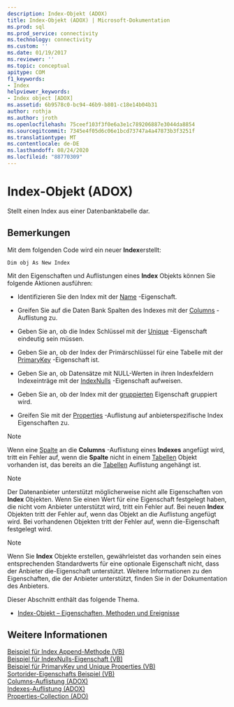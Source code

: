 ```yaml
---
description: Index-Objekt (ADOX)
title: Index-Objekt (ADOX) | Microsoft-Dokumentation
ms.prod: sql
ms.prod_service: connectivity
ms.technology: connectivity
ms.custom: ''
ms.date: 01/19/2017
ms.reviewer: ''
ms.topic: conceptual
apitype: COM
f1_keywords:
- Index
helpviewer_keywords:
- Index object [ADOX]
ms.assetid: 6b9578c0-bc94-46b9-b801-c18e14b04b31
author: rothja
ms.author: jroth
ms.openlocfilehash: 75ceef103f3f0e6a3e1c789206887e3044da8854
ms.sourcegitcommit: 7345e4f05d6c06e1bcd73747a4a47873b3f3251f
ms.translationtype: MT
ms.contentlocale: de-DE
ms.lasthandoff: 08/24/2020
ms.locfileid: "88770309"
---
```

# <a name="index-object-adox"></a>Index-Objekt (ADOX)
Stellt einen Index aus einer Datenbanktabelle dar.  
  
## <a name="remarks"></a>Bemerkungen  
 Mit dem folgenden Code wird ein neuer **Index**erstellt:  
  
```  
Dim obj As New Index  
```  
  
 Mit den Eigenschaften und Auflistungen eines **Index** Objekts können Sie folgende Aktionen ausführen:  
  
-   Identifizieren Sie den Index mit der [Name](./name-property-adox.md) -Eigenschaft.  
  
-   Greifen Sie auf die Daten Bank Spalten des Indexes mit der [Columns](./columns-collection-adox.md) -Auflistung zu.  
  
-   Geben Sie an, ob die Index Schlüssel mit der [Unique](./unique-property-adox.md) -Eigenschaft eindeutig sein müssen.  
  
-   Geben Sie an, ob der Index der Primärschlüssel für eine Tabelle mit der [PrimaryKey](./primarykey-property-adox.md) -Eigenschaft ist.  
  
-   Geben Sie an, ob Datensätze mit NULL-Werten in ihren Indexfeldern Indexeinträge mit der [IndexNulls](./indexnulls-property-adox.md) -Eigenschaft aufweisen.  
  
-   Geben Sie an, ob der Index mit der [gruppierten](./clustered-property-adox.md) Eigenschaft gruppiert wird.  
  
-   Greifen Sie mit der [Properties](../ado-api/properties-collection-ado.md) -Auflistung auf anbieterspezifische Index Eigenschaften zu.  
  
> [!NOTE]
>  Wenn eine [Spalte](./column-object-adox.md) an die **Columns** -Auflistung eines **Indexes** angefügt wird, tritt ein Fehler auf, wenn die **Spalte** nicht in einem [Tabellen](./table-object-adox.md) Objekt vorhanden ist, das bereits an die [Tabellen](./tables-collection-adox.md) Auflistung angehängt ist.  
  
> [!NOTE]
>  Der Datenanbieter unterstützt möglicherweise nicht alle Eigenschaften von **Index** Objekten. Wenn Sie einen Wert für eine Eigenschaft festgelegt haben, die nicht vom Anbieter unterstützt wird, tritt ein Fehler auf. Bei neuen **Index** Objekten tritt der Fehler auf, wenn das Objekt an die Auflistung angefügt wird. Bei vorhandenen Objekten tritt der Fehler auf, wenn die-Eigenschaft festgelegt wird.  
  
> [!NOTE]
>  Wenn Sie **Index** Objekte erstellen, gewährleistet das vorhanden sein eines entsprechenden Standardwerts für eine optionale Eigenschaft nicht, dass der Anbieter die-Eigenschaft unterstützt. Weitere Informationen zu den Eigenschaften, die der Anbieter unterstützt, finden Sie in der Dokumentation des Anbieters.  
  
 Dieser Abschnitt enthält das folgende Thema.  
  
-   [Index-Objekt – Eigenschaften, Methoden und Ereignisse](./index-object-properties-methods-and-events.md)  
  
## <a name="see-also"></a>Weitere Informationen  
 [Beispiel für Index Append-Methode (VB)](./indexes-append-method-example-vb.md)   
 [Beispiel für IndexNulls-Eigenschaft (VB)](./indexnulls-property-example-vb.md)   
 [Beispiel für PrimaryKey und Unique Properties (VB)](./primarykey-and-unique-properties-example-vb.md)   
 [Sortorider-Eigenschafts Beispiel (VB)](./sortorder-property-example-vb.md)   
 [Columns-Auflistung (ADOX)](./columns-collection-adox.md)   
 [Indexes-Auflistung (ADOX)](./indexes-collection-adox.md)   
 [Properties-Collection (ADO)](../ado-api/properties-collection-ado.md)